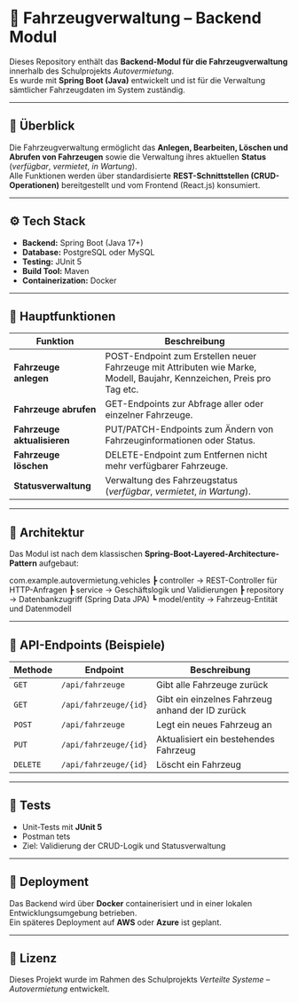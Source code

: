 # 🚗 Fahrzeugverwaltung – Backend Modul

Dieses Repository enthält das **Backend-Modul für die Fahrzeugverwaltung** innerhalb des Schulprojekts *Autovermietung*.  
Es wurde mit **Spring Boot (Java)** entwickelt und ist für die Verwaltung sämtlicher Fahrzeugdaten im System zuständig.

---

## 🧩 Überblick

Die Fahrzeugverwaltung ermöglicht das **Anlegen, Bearbeiten, Löschen und Abrufen von Fahrzeugen** sowie die Verwaltung ihres aktuellen **Status** (*verfügbar*, *vermietet*, *in Wartung*).  
Alle Funktionen werden über standardisierte **REST-Schnittstellen (CRUD-Operationen)** bereitgestellt und vom Frontend (React.js) konsumiert.

---

## ⚙️ Tech Stack

- **Backend:** Spring Boot (Java 17+)  
- **Database:** PostgreSQL oder MySQL  
- **Testing:** JUnit 5  
- **Build Tool:** Maven  
- **Containerization:** Docker  

---

## 📁 Hauptfunktionen

| Funktion | Beschreibung |
|-----------|---------------|
| **Fahrzeuge anlegen** | POST-Endpoint zum Erstellen neuer Fahrzeuge mit Attributen wie Marke, Modell, Baujahr, Kennzeichen, Preis pro Tag etc. |
| **Fahrzeuge abrufen** | GET-Endpoints zur Abfrage aller oder einzelner Fahrzeuge. |
| **Fahrzeuge aktualisieren** | PUT/PATCH-Endpoints zum Ändern von Fahrzeuginformationen oder Status. |
| **Fahrzeuge löschen** | DELETE-Endpoint zum Entfernen nicht mehr verfügbarer Fahrzeuge. |
| **Statusverwaltung** | Verwaltung des Fahrzeugstatus (*verfügbar*, *vermietet*, *in Wartung*). |

---

## 🧱 Architektur

Das Modul ist nach dem klassischen **Spring-Boot-Layered-Architecture-Pattern** aufgebaut:

com.example.autovermietung.vehicles
┣  controller → REST-Controller für HTTP-Anfragen
┣  service → Geschäftslogik und Validierungen
┣  repository → Datenbankzugriff (Spring Data JPA)
┗ model/entity → Fahrzeug-Entität und Datenmodell


---

## 🔌 API-Endpoints (Beispiele)

| Methode | Endpoint | Beschreibung |
|----------|-----------|---------------|
| `GET` | `/api/fahrzeuge` | Gibt alle Fahrzeuge zurück |
| `GET` | `/api/fahrzeuge/{id}` | Gibt ein einzelnes Fahrzeug anhand der ID zurück |
| `POST` | `/api/fahrzeuge` | Legt ein neues Fahrzeug an |
| `PUT` | `/api/fahrzeuge/{id}` | Aktualisiert ein bestehendes Fahrzeug |
| `DELETE` | `/api/fahrzeuge/{id}` | Löscht ein Fahrzeug |

---

## 🧪 Tests

- Unit-Tests mit **JUnit 5**  
- Postman tets
- Ziel: Validierung der CRUD-Logik und Statusverwaltung  

---

## 🚀 Deployment

Das Backend wird über **Docker** containerisiert und in einer lokalen Entwicklungsumgebung betrieben.  
Ein späteres Deployment auf **AWS** oder **Azure** ist geplant.

---

## 📄 Lizenz

Dieses Projekt wurde im Rahmen des Schulprojekts *Verteilte Systeme – Autovermietung* entwickelt.  

